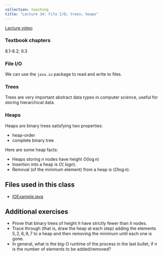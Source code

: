 ```yaml
---
collection: teaching
title: "Lecture 34: File I/O; trees; heaps"
---
```


[Lecture video](https://youtu.be/sCcrPVj4KsU)

### Textbook chapters
8.1-8.2; 9.3

### File I/O

We can use the `java.io` package to read and write to files.

### Trees

Trees are very important abstract data types in computer science, useful for
storing hierarchical data.

### Heaps

Heaps are binary trees satisfying two properties:
* heap-order
* complete binary tree

Here are some heap facts:
* Heaps storing $n$ nodes have height $O(\log n)$
* Insertion into a heap is $O(\ log n)$.
* Removal (of the minimum element) from a heap is $(O \log n)$.

## Files used in this class
* [IOExample.java](https://lgw2.github.io/teaching/csci132-fall-2022/lectures/IOExample.java)

## Additional exercises
* Prove that binary trees of height $h$ have strictly fewer than $h$ nodes.
* Trace through (that is, draw the heap at each step) adding the elements $5, 2, 6, 9, 7$ to a heap and then removing the minimum until each one is gone.
* In general, what is the big-O runtime of the process in the last bullet, if
	$n$ is the number of elements to be added/removed?
